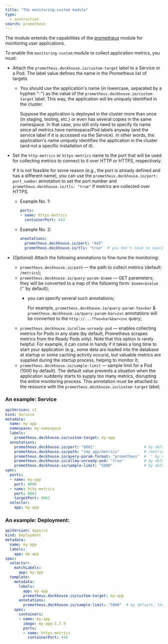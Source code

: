 ```yaml
---
title: "The monitoring-custom module"
type:
  - instruction
search: prometheus
---
```


The module extends the capabilities of the [prometheus](../../modules/300-prometheus/) module for monitoring user applications.

To enable the `monitoring-custom` module to collect application metrics, you must:

- Attach the `prometheus.deckhouse.io/custom-target` label to a Service or a Pod. The label value defines the name in the Prometheus list of targets.
   - You should use the application's name (in lowercase, separated by a hyphen "-") as the value of the `prometheus.deckhouse.io/custom-target` label. This way, the application will be uniquely identified in the cluster.

     Suppose the application is deployed in the cluster more than once (in staging, testing, etc.) or even has several copies in the same namespace. In that case, you still only need to specify its name since all metrics have namespace/Pod labels anyway (and the service label if it is accessed via the Service). In other words, the application's name uniquely identifies the application in the cluster (and not a specific installation of it).
- Set the `http-metrics` or `https-metrics` name to the port that will be used for collecting metrics to connect to it over HTTP or HTTPS, respectively.

  If it is not feasible for some reason (e.g., the port is already defined and has a different name), you can use the `prometheus.deckhouse.io/port: port_number` annotation to set the port number and `prometheus.deckhouse.io/tls: "true"` if metrics are collected over HTTPS.
  - Example No. 1:

    ```yaml
    ports:
    - name: https-metrics
      containerPort: 443
    ```

  - Example No. 2:
    ```yaml
    annotations:
      prometheus.deckhouse.io/port: "443"
      prometheus.deckhouse.io/tls: "true"  # you don't need to specify this annotation if metrics are sent over http
    ```

- *(Optional)* Attach the following annotations to fine-tune the monitoring:

  * `prometheus.deckhouse.io/path` — the path to collect metrics (default: `/metrics`);
  * `prometheus.deckhouse.io/query-param-$name` — GET parameters; they will be converted to a map of the following form: `$name=$value` (''  by default);
    - you can specify several such annotations;

      For example, `prometheus.deckhouse.io/query-param-foo=bar` & `prometheus.deckhouse.io/query-param-bar=zxc` annotations will be converted to the `http://...?foo=bar&bar=zxc` query;
  * `prometheus.deckhouse.io/allow-unready-pod` — enables collecting metrics for Pods in any state (by default, Prometheus scrapes metrics from the Ready Pods only). Note that this option is rarely helpful. For example, it can come in handy if it takes a long time to start your application (e.g., some data are loaded into the database at startup or some caching activity occurs), but valuable metrics are supplied during the startup process, helping to monitor it;
  * `prometheus.deckhouse.io/sample-limit` — sample limit for a Pod (1000 by default). The default value prevents a situation when the application suddenly starts to supply too many metrics, disrupting the entire monitoring process. This annotation must be attached to the resource with the `prometheus.deckhouse.io/custom-target` label;

### An example: Service
```yaml
apiVersion: v1
kind: Service
metadata:
  name: my-app
  namespace: my-namespace
  labels:
    prometheus.deckhouse.io/custom-target: my-app
  annotations:
    prometheus.deckhouse.io/port: "8061"                      # by default, either the http-metrics or https-metrics service port is used
    prometheus.deckhouse.io/path: "/my_app/metrics"           # /metrics by default
    prometheus.deckhouse.io/query-param-format: "prometheus"  # '' by default
    prometheus.deckhouse.io/allow-unready-pod: "true"         # by default, NON-ready Pods are ignored
    prometheus.deckhouse.io/sample-limit: "5000"              # by default, the sample is limited to 1000 metrics for a single Pod
spec:
  ports:
  - name: my-app
    port: 8060
  - name: http-metrics
    port: 8061
    targetPort: 8061
  selector:
    app: my-app
```

### An example: Deployment:
```yaml
apiVersion: apps/v1
kind: Deployment
metadata:
  name: my-app
  labels:
    app: my-app
spec:
  selector:
    matchLabels:
      app: my-app
  template:
    metadata:
      labels:
        app: my-app
        prometheus.deckhouse.io/custom-target: my-app
      annotations:
        prometheus.deckhouse.io/sample-limit: "5000"  # by default, the sample is limited to 1000 metrics for a single Pod
    spec:
      containers:
      - name: my-app
        image: my-app:1.7.9
        ports:
        - name: https-metrics
          containerPort: 443
```
